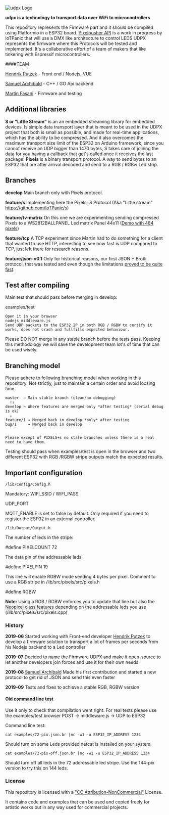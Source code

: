![udpx Logo](/examples/udpix-logo.png)

**udpx is a technology to transport data over WiFi to microcontrollers**

This repository represents the Firmware part and it should be compiled using Platformio in a ESP32 board. 
[Pixelpusher API](https://github.com/IoTPanic/pixelpusher) is a work in progress by IoTPanic that will use a DMX like architecture to control LEDS
UDPX represents the firmware where this Protocols will be tested and implemented. It's a collaborative effort of a team of makers that like tinkering with Espressif microcontrollers.

####TEAM

[Hendrik Putzek](https://github.com/hputzek)   - Front end / Nodejs, VUE

[Samuel Archibald](https://github.com/IoTPanic) - C++ / GO Api backend

[Martin Fasani](https://github.com/martinberlin) - Firmware and testing

## Additional libraries
**S or "Little Stream"** is an an embedded streaming library for embedded devices. Is simple data transport layer that is meant to be used in the UDPX project that both is small as possible, and made for real-time applications, which has the ability to be compressed. And it also overcomes the maximum transport size limit of the ESP32 on Arduino framework, since you cannot receive an UDP bigger than 1470 bytes, S takes care of joining the data for you having a callback that get's called once it receives the last package.
**Pixels** is a binary transport protocol. A way to send bytes to an ESP32 that are after arrival decoded and send to a RGB / RGBw Led strip. 

## Branches


**develop** Main branch only with Pixels protocol. 

**feature/s** Implementing here the Pixels+S Protocol (Aka "Little stream" https://github.com/IoTPanic/s)

**feature/tv-matrix** On this one we are experimenting sending compressed Pixels to a WS2812BALLPANEL Led matrix Panel 44x11 ([Demo with 484 pixels](https://twitter.com/martinfasani/status/1182244962395656192))

**feature/tcp** A TCP experiment since Martin had to do something for a client that wanted to use HTTP, interesting to see how fast is UDP compared to TCP, just left there for research reasons.


**feature/json-v0.1** Only for historical reasons, our first JSON + Brotli protocol, that was tested and even though the limitations [proved to be quite fast](https://twitter.com/martinfasani/status/1166106095858966529).



## Test after compiling

Main test that should pass before merging in develop: 

examples/test

    Open it in your browser
    nodejs middleware.js 
    Send UDP packets to the ESP32 IP in both RGB / RGBW to certify it works, does not crash and fullfills expected behaviour.

Please DO NOT merge in any stable branch before the tests pass. Keeping this methodology we will save the development team lot's of time that can be used wisely.

## Branching model

Please adhere to following branching model when working in this repository. Not strictly, just to maintain a certain order and avoid loosing time. 

    master  → Main stable branch (clean/no debugging)
      ↑↓
    develop → Where features are merged only *after testing* (serial debug is ok)
      ↓
    feature/1 → Merged back in develop *only* after testing 
    bug/1     → Merged back in develop
    

    Please except of PIXELS+s no stale branches unless there is a real need to have them. 

Testing should pass when examples/test is open in the browser and two different ESP32 with RGB /RGBW stripe outputs match the expected results.

## Important configuration

    /lib/Config/Config.h

Mandatory:
WIFI_SSID / WIFI_PASS 

UDP_PORT

MQTT_ENABLE is set to false by default. Only required if you need to register the ESP32 in an external controller.

    /lib/Output/Output.h

The number of leds in the stripe: 

#define PIXELCOUNT 72

The data pin of the addressable leds:

#define PIXELPIN 19

This line will enable RGBW mode sending 4 bytes per pixel. Comment to use a RGB stripe in /lib/src/pixels/src/pixels.h

#define RGBW

**Note:** Using a RGB / RGBW enforces you to update that line but also the [Neopixel class features](https://github.com/Makuna/NeoPixelBus/wiki/NeoPixelBus-object#neo-features) depending on the addressable leds you use (/lib/src/pixels/src/pixels.cpp)

### History

**2019-06** Started working with Front-end developer [Hendrik Putzek](https://twitter.com/hputzek) to develop a firmware solution to transport a lot of frames per seconds from his Nodejs backend to a Led controller

**2019-07** Decided to name the Firmware UDPX and make it open-source to let another developers join forces and use it for their own needs

**2019-08** [Samuel Archibald](https://twitter.com/IoTPanic) Made his first contribution and started a new protocol to get rid of JSON and send this even faster

**2019-09** Tests and fixes to achieve a stable RGB, RGBW version

#### Old command line test

Use it only to check that compilation went right. For real tests please use the examples/test browser POST -> middleware.js -> UDP to ESP32

Command line test:

    cat examples/72-pix.json.br |nc -w1 -u ESP32_IP_ADDRESS 1234

Should turn on some Leds provided netcat is installed on your system.

    cat examples/72-pix-off.json.br |nc -w1 -u ESP32_IP_ADDRESS 1234

Should turn off all leds in the 72 addressable led stripe. Use the 144-pix version to try this on 144 leds.

### License

This repository is licensed with a ["CC Attribution-NonCommercial"](https://creativecommons.org/licenses/by-nc/4.0/legalcode) License.

It contains code and examples that can be used and copied freely for artistic works but in any way used for commercial projects. 
